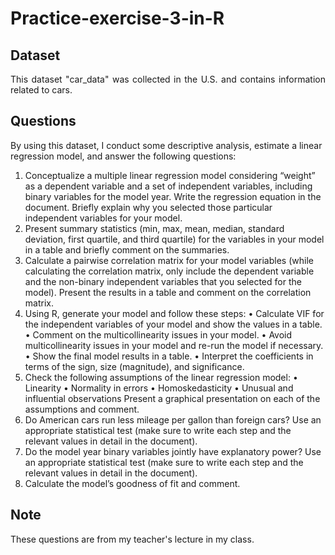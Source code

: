 # Practice-exercise-3-in-R

<h2><strong>Dataset</strong></h2>
<p align="justify"> 
  This dataset "car_data" was collected in the U.S. and contains information related to cars.
</p>

<h2><strong>Questions</strong></h2>
    By using this dataset, I conduct some descriptive analysis, estimate a linear regression model, and answer the following questions:


1. Conceptualize a multiple linear regression model considering “weight” as a dependent variable and a set of independent variables, including binary variables for the model year. Write the regression equation in the document. Briefly explain why you selected those particular independent variables for your model.
2. Present summary statistics (min, max, mean, median, standard deviation, first quartile, and third quartile) for the variables in your model in a table and briefly comment on the summaries.
3. Calculate a pairwise correlation matrix for your model variables (while calculating the correlation matrix, only include the dependent variable and the non-binary independent variables that you selected for the model). Present the results in a table and comment on the correlation matrix.
4. Using R, generate your model and follow these steps:
• Calculate VIF for the independent variables of your model and show the values in a table.
• Comment on the multicollinearity issues in your model.
• Avoid multicollinearity issues in your model and re-run the model if necessary.
• Show the final model results in a table.
• Interpret the coefficients in terms of the sign, size (magnitude), and significance.
5. Check the following assumptions of the linear regression model:
• Linearity
• Normality in errors
• Homoskedasticity
• Unusual and influential observations
Present a graphical presentation on each of the assumptions and comment.
6. Do American cars run less mileage per gallon than foreign cars? Use an appropriate statistical test (make sure to write each step and the relevant values in detail in the document).
7. Do the model year binary variables jointly have explanatory power? Use an appropriate statistical test (make sure to write each step and the relevant values in detail in the document).
8. Calculate the model’s goodness of fit and comment.

  
<h2><strong>Note</strong></h2>
These questions are from my teacher's lecture in my class.
